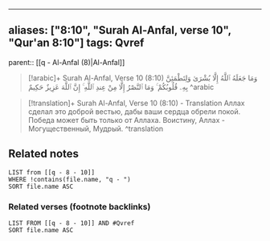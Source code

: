 
---
aliases: ["8:10", "Surah Al-Anfal, verse 10", "Qur'an 8:10"]
tags: Qvref
---

parent:: [[q - Al-Anfal (8)|Al-Anfal]]

> [!arabic]+ Surah Al-Anfal, Verse 10 (8:10)
> <span class="quran-arabic">وَمَا جَعَلَهُ ٱللَّهُ إِلَّا بُشْرَىٰ وَلِتَطْمَئِنَّ بِهِۦ قُلُوبُكُمْ ۚ وَمَا ٱلنَّصْرُ إِلَّا مِنْ عِندِ ٱللَّهِ ۚ إِنَّ ٱللَّهَ عَزِيزٌ حَكِيمٌ</span>
^arabic

> [!translation]+ Surah Al-Anfal, Verse 10 (8:10) - Translation
> Аллах сделал это доброй вестью, дабы ваши сердца обрели покой. Победа может быть только от Аллаха. Воистину, Аллах - Могущественный, Мудрый.
^translation



## Related notes
```dataview
LIST from [[q - 8 - 10]]
WHERE !contains(file.name, "q - ")
SORT file.name ASC
```

### Related verses (footnote backlinks)
```dataview
LIST FROM [[q - 8 - 10]] AND #Qvref
SORT file.name ASC
```

